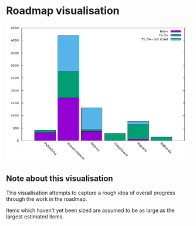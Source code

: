 # Roadmap visualisation
![Roadmap visualisation](graphs/roadmapVisualisation02122020.png)

## Note about this visualisation
This visualisation attempts to capture a rough idea of overall progress through the work in the roadmap. 

Items which haven't yet been sized are assumed to be as large as the largest estimated items.




